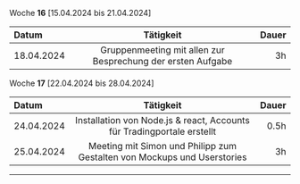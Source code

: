 Woche **16** [15.04.2024 bis 21.04.2024]

| **Datum**  |                              **Tätigkeit**                              | **Dauer** |
|:-----------|:-----------------------------------------------------------------------:| ----: |
| 18.04.2024 |       Gruppenmeeting mit allen zur Besprechung der ersten Aufgabe       | 3h |


Woche **17** [22.04.2024 bis 28.04.2024]

| **Datum**  |                              **Tätigkeit**                              | **Dauer** |
|:-----------|:-----------------------------------------------------------------------:|----------:|
| 24.04.2024 | Installation von Node.js & react, Accounts für Tradingportale erstellt  |      0.5h |
| 25.04.2024 | Meeting mit Simon und Philipp zum Gestalten von Mockups und Userstories |        3h |



---
